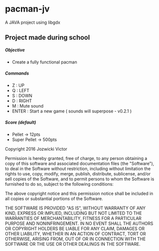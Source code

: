 # pacman-jv
A JAVA project using libgdx

## Project made during school
##### Objective
- Create a fully functional pacman

##### Commands
- Z : UP
- Q : LEFT
- S : DOWN
- D : RIGHT
- M : Mute sound
- ENTER : Start a new game ( sounds will superpose - v0.2.1 )

##### Score (default)
- Pellet -> 12pts
- Super Pellet -> 500pts

Copyright 2016 Jozwicki Victor

Permission is hereby granted, free of charge, to any person obtaining a copy of this software and associated documentation files (the "Software"), to deal in the Software without restriction, including without limitation the rights to use, copy, modify, merge, publish, distribute, sublicense, and/or sell copies of the Software, and to permit persons to whom the Software is furnished to do so, subject to the following conditions:

The above copyright notice and this permission notice shall be included in all copies or substantial portions of the Software.

THE SOFTWARE IS PROVIDED "AS IS", WITHOUT WARRANTY OF ANY KIND, EXPRESS OR IMPLIED, INCLUDING BUT NOT LIMITED TO THE WARRANTIES OF MERCHANTABILITY, FITNESS FOR A PARTICULAR PURPOSE AND NONINFRINGEMENT. IN NO EVENT SHALL THE AUTHORS OR COPYRIGHT HOLDERS BE LIABLE FOR ANY CLAIM, DAMAGES OR OTHER LIABILITY, WHETHER IN AN ACTION OF CONTRACT, TORT OR OTHERWISE, ARISING FROM, OUT OF OR IN CONNECTION WITH THE SOFTWARE OR THE USE OR OTHER DEALINGS IN THE SOFTWARE.
